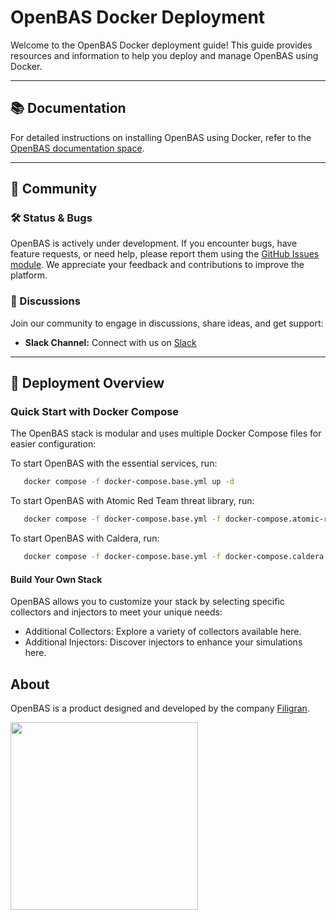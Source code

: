 # OpenBAS Docker Deployment

Welcome to the OpenBAS Docker deployment guide! This guide provides resources and information to help you deploy and
manage OpenBAS using Docker.

---

## 📚 Documentation

For detailed instructions on installing OpenBAS using Docker, refer to
the [OpenBAS documentation space](https://docs.openbas.io/latest/deployment/installation/#using-docker).

---

## 👥 Community

### 🛠️ Status & Bugs

OpenBAS is actively under development. If you encounter bugs, have feature requests, or need help, please report them
using the [GitHub Issues module](https://github.com/OpenBAS-Platform/openbas/issues). We appreciate your feedback and
contributions to improve the platform.

### 💬 Discussions

Join our community to engage in discussions, share ideas, and get support:

- **Slack Channel:** Connect with us on [Slack](https://community.filigran.io)

---

## 🔧 Deployment Overview

### Quick Start with Docker Compose

The OpenBAS stack is modular and uses multiple Docker Compose files for easier configuration:

To start OpenBAS with the essential services, run:
```bash
   docker compose -f docker-compose.base.yml up -d
```

To start OpenBAS with Atomic Red Team threat library, run:
```bash
   docker compose -f docker-compose.base.yml -f docker-compose.atomic-red-team.yml up -d
```

To start OpenBAS with Caldera, run:
```bash
   docker compose -f docker-compose.base.yml -f docker-compose.caldera.yml up -d
```

#### Build Your Own Stack
OpenBAS allows you to customize your stack by selecting specific collectors and injectors to meet your unique needs:

- Additional Collectors: Explore a variety of collectors available here.
- Additional Injectors: Discover injectors to enhance your simulations here.

## About

OpenBAS is a product designed and developed by the company [Filigran](https://filigran.io).

<a href="https://filigran.io" alt="Filigran"><img src="https://github.com/OpenBAS-Platform/openbas/raw/master/.github/img/logo_filigran.png" width="300" /></a>

